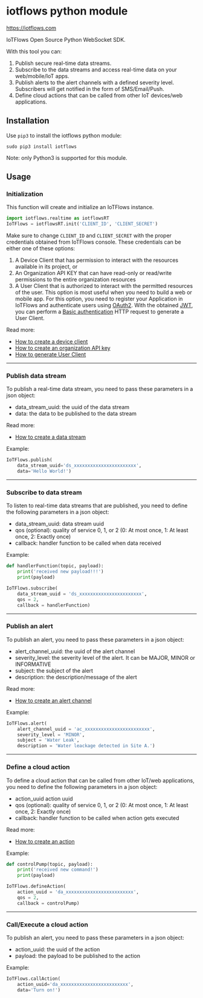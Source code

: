 # iotflows python module

https://iotflows.com

IoTFlows Open Source Python WebSocket SDK.

With this tool you can:
1. Publish secure real-time data streams.
2. Subscribe to the data streams and access real-time data on your web/mobile/IoT apps.
3. Publish alerts to the alert channels with a defined severity level. Subscribers will get notified in the form of SMS/Email/Push.
4. Define cloud actions that can be called from other IoT devices/web applications.

## Installation
Use `pip3` to install the iotflows python module:

```
sudo pip3 install iotflows
```

Note: only Python3 is supported for this module.

## Usage

### Initialization
This function will create and initialize an IoTFlows instance.

```python
import iotflows.realtime as iotflowsRT
IoTFlows = iotflowsRT.init('CLIENT_ID', 'CLIENT_SECRET')
```

Make sure to change `CLIENT_ID` and `CLIENT_SECRET` with the proper credentials obtained from IoTFlows console. 
These credentials can be either one of these options:
1. A Device Client that has permission to interact with the resources available in its project, or
2. An Organization API KEY that can have read-only or read/write permissions to the entire organization resources
3. A User Client that is authorized to interact with the permitted resources of the user. This option is most useful when you need to build a web or mobile app. For this option, you need to register your Application in IoTFlows and authenticate users using [OAuth2](https://oauth.net/2). With the obtained [JWT](https://jwt.io/), you can perform a [Basic authentication](https://en.wikipedia.org/wiki/Basic_access_authentication) HTTP request to generate a User Client.

Read more:
- [How to create a device client](https://docs.iotflows.com/iotflows-platform/creating-a-device-client) 
- [How to create an organization API key](https://docs.iotflows.com/iotflows-platform/creating-an-organization-api-key)
- [How to generate User Client](https://rest-api-docs.iotflows.com/#tag/Users/paths/~1v1~1users~1authorize/get)

---

### Publish data stream
To publish a real-time data stream, you need to pass these parameters in a json object:

- data_stream_uuid: the uuid of the data stream
- data: the data to be published to the data stream

Read more:
- [How to create a data stream](https://docs.iotflows.com/iotflows-platform/creating-a-data-stream)

Example:
```python
IoTFlows.publish(
    data_stream_uuid='ds_xxxxxxxxxxxxxxxxxxxxxxx', 
    data='Hello World!')
```

---

### Subscribe to data stream
To listen to real-time data streams that are published, you need to define the following parameters in a json object:

- data_stream_uuid: data stream uuid
- qos (optional): quality of service 0, 1, or 2 (0: At most once, 1: At least once, 2: Exactly once)
- callback: handler function to be called when data received

Example:
```python
def handlerFunction(topic, payload):
    print('received new payload!!!')
    print(payload)

IoTFlows.subscribe(
    data_stream_uuid = 'ds_xxxxxxxxxxxxxxxxxxxxxxx',        
    qos = 2,
    callback = handlerFunction)
```

---

### Publish an alert
To publish an alert, you need to pass these parameters in a json object:

- alert_channel_uuid: the uuid of the alert channel
- severity_level: the severity level of the alert. It can be MAJOR, MINOR or INFORMATIVE
- subject: the subject of the alert
- description: the description/message of the alert

Read more:
- [How to create an alert channel](https://docs.iotflows.com/iotflows-platform/alert-channel#creating-an-alert-channel)

Example:
```python
IoTFlows.alert(
    alert_channel_uuid = 'ac_xxxxxxxxxxxxxxxxxxxxxxxx',
    severity_level = 'MINOR',
    subject = 'Water Leak',
    description = 'Water leackage detected in Site A.')
```
---

### Define a cloud action
To define a cloud action that can be called from other IoT/web applications, you need to define the following parameters in a json object:

- action_uuid action uuid
- qos (optional): quality of service 0, 1, or 2 (0: At most once, 1: At least once, 2: Exactly once)
- callback: handler function to be called when action gets executed

Read more:
- [How to create an action](https://docs.iotflows.com/iotflows-platform/creating-an-action)

Example:
```python
def controlPump(topic, payload):
    print('received new command!')
    print(payload)

IoTFlows.defineAction(
    action_uuid = 'da_xxxxxxxxxxxxxxxxxxxxxxxxx',        
    qos = 2,
    callback = controlPump)
```

---

### Call/Execute a cloud action
To publish an alert, you need to pass these parameters in a json object:

- action_uuid: the uuid of the action
- payload: the payload to be published to the action

Example:
```python
IoTFlows.callAction(
    action_uuid='da_xxxxxxxxxxxxxxxxxxxxxxxxx', 
    data='Turn on!')
```

